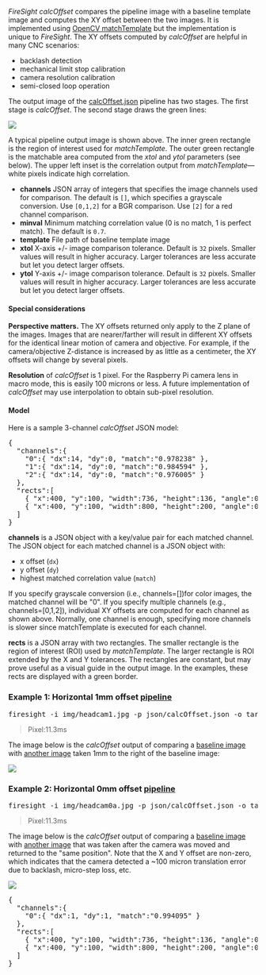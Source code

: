 _FireSight_ _calcOffset_ compares the pipeline image with a baseline template image and 
computes the XY offset between the two images. It is implemented using 
[OpenCV matchTemplate](http://docs.opencv.org/modules/imgproc/doc/object_detection.html?highlight=matchtemplate#matchtemplate)
but the implementation is unique to _FireSight_. The XY offsets computed by _calcOffset_ are helpful
in many CNC scenarios:

* backlash detection
* mechanical limit stop calibration
* camera resolution calibration
* semi-closed loop operation

The output image of the [calcOffset.json](https://github.com/firepick1/FireSight/blob/master/json/calcOffset.json) 
pipeline has two stages. The first stage is _calcOffset_. The second stage draws the green lines:

<img src="https://github.com/firepick1/FireSight/blob/master/img/calcOffset-1.png?raw=true">

A typical pipeline output image is shown above. The inner green rectangle is the region of interest used for _matchTemplate_.
The outer green rectangle is the matchable area computed from the _xtol_ and _ytol_ parameters (see below).
The upper left inset is the correlation output from _matchTemplate_&mdash;white pixels indicate high correlation. 

* **channels** JSON array of integers that specifies the image channels used for comparison. 
The default is `[]`, which specifies a grayscale conversion. Use `[0,1,2]` for a BGR comparison. 
Use `[2]` for a red channel comparison.
* **minval** Minimum matching correlation value (0 is no match, 1 is perfect match). The default is `0.7`.
* **template** File path of baseline template image
* **xtol** X-axis +/- image comparison tolerance. Default is `32` pixels. 
Smaller values will result in higher accuracy. Larger tolerances are less accurate but let you detect larger offsets.
* **ytol** Y-axis +/- image comparison tolerance. Default is `32` pixels. 
Smaller values will result in higher accuracy. Larger tolerances are less accurate but let you detect larger offsets.

#### Special considerations

**Perspective matters.**
The XY offsets returned only apply to the Z plane of the images. Images that are nearer/farther will 
result in different XY offsets for the identical linear motion of camera and objective. For example, if the camera/objective 
Z-distance is increased by as little as a centimeter, the XY offsets will change by several pixels.

**Resolution** of _calcOffset_ is 1 pixel. For the Raspberry Pi camera lens in macro mode, 
this is easily 100 microns or less. A future implementation of _calcOffset_ may use interpolation to obtain sub-pixel
resolution.

#### Model
Here is a sample 3-channel _calcOffset_ JSON model:
<pre>
{
  "channels":{
    "0":{ "dx":14, "dy":0, "match":"0.978238" },
    "1":{ "dx":14, "dy":0, "match":"0.984594" },
    "2":{ "dx":14, "dy":0, "match":"0.976005" }
  },
  "rects":[
    { "x":400, "y":100, "width":736, "height":136, "angle":0 },
    { "x":400, "y":100, "width":800, "height":200, "angle":0 }
  ]
}
</pre>
**channels** is a JSON object with a key/value pair for each matched channel. 
The JSON object for each matched channel is a JSON object with: 

* x offset (`dx`) 
* y offset (`dy`)
* highest matched correlation value (`match`)

If you specify grayscale conversion (i.e., channels=[])for color images, the matched channel will be "0". 
If you specify multiple channels (e.g., channels=[0,1,2]), individual XY offsets are computed for each channel as shown above.
Normally, one channel is enough, specifying more channels is slower since matchTemplate is executed for each channel.

**rects** is a JSON array with two rectangles. The smaller rectangle is the region of interest (ROI) used by _matchTemplate_.
The larger rectangle is ROI extended by the X and Y tolerances. The rectangles are constant, but
may prove useful as a visual guide in the output image. In the examples, these rects are displayed with a green border.

### Example 1: Horizontal 1mm offset [pipeline](https://github.com/firepick1/FireSight/blob/master/json/calcOffset.json)
<pre>firesight -i img/headcam1.jpg -p json/calcOffset.json -o target/calcOffset-1.png -Dtemplate=img/headcam0.jpg</pre>
> Pixel:11.3ms

The image below is the _calcOffset_ output of comparing a 
[baseline image](https://github.com/firepick1/FireSight/blob/master/img/headcam0.jpg?raw=true)
with 
[another image](https://github.com/firepick1/FireSight/blob/master/img/headcam1.jpg?raw=true)
taken 1mm to the right of the baseline image:

<img src="https://github.com/firepick1/FireSight/blob/master/img/calcOffset-1.png?raw=true">

### Example 2: Horizontal 0mm offset [pipeline](https://github.com/firepick1/FireSight/blob/master/json/calcOffset.json)
<pre>firesight -i img/headcam0a.jpg -p json/calcOffset.json -o target/calcOffset-1.png -Dtemplate=img/headcam0.jpg</pre>
> Pixel:11.3ms

The image below is the _calcOffset_ output of comparing a 
[baseline image](https://github.com/firepick1/FireSight/blob/master/img/headcam0.jpg?raw=true)
with 
[another image](https://github.com/firepick1/FireSight/blob/master/img/headcam0a.jpg?raw=true)
that was taken after the camera was moved and returned to the "same position". 
Note that the X and Y offset are non-zero,
which indicates that the camera detected a ~100 micron translation error due to backlash, micro-step loss, etc.

<img src="https://github.com/firepick1/FireSight/blob/master/img/calcOffset-0a.png?raw=true">

<pre>
{
  "channels":{
    "0":{ "dx":1, "dy":1, "match":"0.994095" }
  },
  "rects":[
    { "x":400, "y":100, "width":736, "height":136, "angle":0 },
    { "x":400, "y":100, "width":800, "height":200, "angle":0 }
  ]
}
</pre>

